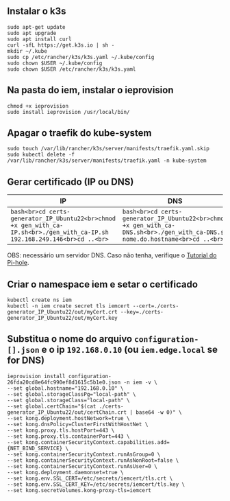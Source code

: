 ## Instalar o k3s

```
sudo apt-get update
sudo apt upgrade
sudo apt install curl
curl -sfL https://get.k3s.io | sh -
mkdir ~/.kube
sudo cp /etc/rancher/k3s/k3s.yaml ~/.kube/config
sudo chown $USER ~/.kube/config
sudo chown $USER /etc/rancher/k3s/k3s.yaml
```

## Na pasta do iem, instalar o ieprovision

```
chmod +x ieprovision
sudo install ieprovision /usr/local/bin/
```


## Apagar o traefik do kube-system

```
sudo touch /var/lib/rancher/k3s/server/manifests/traefik.yaml.skip
sudo kubectl delete -f /var/lib/rancher/k3s/server/manifests/traefik.yaml -n kube-system
```

## Gerar certificado (IP ou DNS)
| IP | DNS |
|----------------------|-----------------------|
| ```bash<br>cd certs-generator_IP_Ubuntu22<br>chmod +x gen_with_ca-IP.sh<br>./gen_with_ca-IP.sh 192.168.249.146<br>cd ..<br>``` | ```bash<br>cd certs-generator_IP_Ubuntu22<br>chmod +x gen_with_ca-DNS.sh<br>./gen_with_ca-DNS.sh nome.do.hostname<br>cd ..<br>``` |



OBS: necessário um servidor DNS. Caso não tenha, verifique o [Tutorial do Pi-hole](dns-server/pihole.md).

## Criar o namespace iem e setar o certificado

```
kubectl create ns iem
kubectl -n iem create secret tls iemcert --cert=./certs-generator_IP_Ubuntu22/out/myCert.crt --key=./certs-generator_IP_Ubuntu22/out/myCert.key
```

## Substitua o nome do arquivo `configuration-[].json` e o ip `192.168.0.10` (ou `iem.edge.local` se for DNS)

```
ieprovision install configuration-26fda20cd8e64fc990ef8d1615c5b1e0.json -n iem -v \
--set global.hostname="192.168.0.10" \
--set global.storageClassPg="local-path" \
--set global.storageClass="local-path" \
--set global.certChain="$(cat ./certs-generator_IP_Ubuntu22/out/certChain.crt | base64 -w 0)" \
--set kong.deployment.hostNetwork=true \
--set kong.dnsPolicy=ClusterFirstWithHostNet \
--set kong.proxy.tls.hostPort=443 \
--set kong.proxy.tls.containerPort=443 \
--set kong.containerSecurityContext.capabilities.add={NET_BIND_SERVICE} \
--set kong.containerSecurityContext.runAsGroup=0 \
--set kong.containerSecurityContext.runAsNonRoot=false \
--set kong.containerSecurityContext.runAsUser=0 \
--set kong.deployment.daemonset=true \
--set kong.env.SSL_CERT=/etc/secrets/iemcert/tls.crt \
--set kong.env.SSL_CERT_KEY=/etc/secrets/iemcert/tls.key \
--set kong.secretVolumes.kong-proxy-tls=iemcert
```
